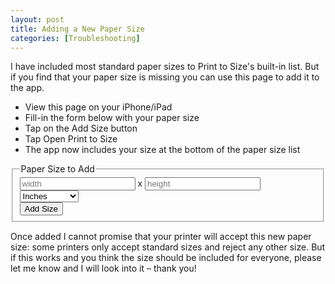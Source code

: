 ```yaml
---
layout: post
title: Adding a New Paper Size
categories: [Troubleshooting]
---
```


I have included most standard paper sizes to Print to Size's built-in list. But if you find that your paper size is missing you can use this page to add it to the app.

* View this page on your iPhone/iPad
* Fill-in the form below with your paper size
* Tap on the Add Size button
* Tap Open Print to Size
* The app now includes your size at the bottom of the paper size list 

<script>
function addPaper() {
    var fields = document.getElementById("customPaperSize").elements;
    var w = fields["width"].value;
    var h = fields["height"].value;
    var unit = fields["unit"].value;
    var url = "print-to-size://x-callback-url/addPaper?w=" + w + "&h=" + h + "&unit=" + unit;
    window.open(url);
    return false;
}
</script>
<form class="uk-form" id="customPaperSize">
    <fieldset data-uk-margin>
        <legend>Paper Size to Add</legend>
        <input type="text" name="width" placeholder="width">
        x
        <input type="text" name="height" placeholder="height">
        <select name="unit">
            <option value="in">Inches</option>
            <option value="cm">Centimeters</option>
        </select>
        <div class="uk-form-row">
            <button class="uk-button" onclick="return addPaper()">Add Size</button>
        </div>
    </fieldset>
</form>

Once added I cannot promise that your printer will accept this new paper size: some printers only accept standard sizes and reject any other size. But if this works and you think the size should be included for everyone, please let me know and I will look into it – thank you!


